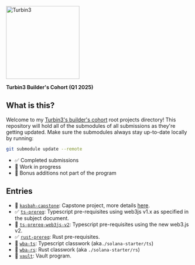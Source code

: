 <img src="https://turbin3.com/turbine-logo-text.svg" alt="Turbin3" width="200">

**Turbin3 Builder's Cohort (Q1 2025)**

## What is this?
Welcome to my [Turbin3's builder's cohort](https://turbin3.com/) root projects directory! This repository will hold all of the submodules of all submissions as they're getting updated.
Make sure the submodules always stay up-to-date locally by running:

```bash
git submodule update --remote
```

- ✅ Completed submissions
- 🚧 Work in progress
- 🦄 Bonus additions not part of the program

## Entries
- 🚧 [`kasbah-capstone`](https://github.com/alaazorkane/kasbah-capstone): Capstone project, more details [here](https://kasbah0.notion.site/Capstone-Project-17b2405db67880f28e85f334d81c354e).
- ✅ [`ts-prereq`](https://github.com/alaazorkane/turbin-ts-prereq): Typescript pre-requisites using web3js v1.x as specified in the subject document.
- 🦄 [`ts-prereq-web3js-v2`](https://github.com/alaazorkane/turbin3-ts-prereq-v2): Typescript pre-requisites using the new web3.js v2.
- ✅ [`rust-prereq`](https://github.com/alaazorkane/turbin3-rust-prereq): Rust pre-requisites.
- 🚧 [`wba-ts`](https://github.com/alaazorkane/wba-ts): Typescript classwork (aka`./solana-starter/ts`)
- 🚧 [`wba-rs`](https://github.com/alaazorkane/wba-rs): Rust classwork (aka `./solana-starter/rs`)
- 🚧 [`vault`](https://github.com/alaazorkane/turbin3-vault): Vault program.
